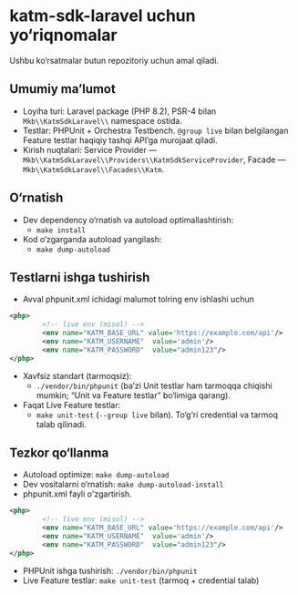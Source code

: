 # katm-sdk-laravel uchun yo‘riqnomalar

Ushbu ko‘rsatmalar butun repozitoriy uchun amal qiladi.

## Umumiy ma’lumot
- Loyiha turi: Laravel package (PHP 8.2), PSR-4 bilan `Mkb\\KatmSdkLaravel\\` namespace ostida.
- Testlar: PHPUnit + Orchestra Testbench. `@group live` bilan belgilangan Feature testlar haqiqiy tashqi API’ga murojaat qiladi.
- Kirish nuqtalari: Service Provider — `Mkb\\KatmSdkLaravel\\Providers\\KatmSdkServiceProvider`, Facade — `Mkb\\KatmSdkLaravel\\Facades\\Katm`.

## O‘rnatish
- Dev dependency o‘rnatish va autoload optimallashtirish:
    - `make install`
- Kod o‘zgarganda autoload yangilash:
    - `make dump-autoload`

## Testlarni ishga tushirish
- Avval phpunit.xml ichidagi malumot tolring env ishlashi uchun
```xml
<php>
        <!-- live env (misol) -->
        <env name="KATM_BASE_URL" value='https://example.com/api'/>
        <env name="KATM_USERNAME"  value='admin'/>
        <env name="KATM_PASSWORD"  value="admin123"/>
</php>
```
- Xavfsiz standart (tarmoqsiz):
    - `./vendor/bin/phpunit` (ba’zi Unit testlar ham tarmoqqa chiqishi mumkin; “Unit va Feature testlar” bo‘limiga qarang).
- Faqat Live Feature testlar:
    - `make unit-test` (`--group live` bilan). To‘g‘ri credential va tarmoq talab qilinadi.


## Tezkor qo‘llanma
- Autoload optimize: `make dump-autoload`
- Dev vositalarni o‘rnatish: `make dump-autoload-install`
- phpunit.xml fayli o'zgartirish.
```xml
<php>
        <!-- live env (misol) -->
        <env name="KATM_BASE_URL" value='https://example.com/api'/>
        <env name="KATM_USERNAME"  value='admin'/>
        <env name="KATM_PASSWORD"  value="admin123"/>
</php>
```
- PHPUnit ishga tushirish: `./vendor/bin/phpunit`
- Live Feature testlar: `make unit-test` (tarmoq + credential talab)


